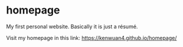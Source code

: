 # homepage
My first personal website. Basically it is just a résumé.

Visit my homepage in this link: https://kenwuan4.github.io/homepage/
